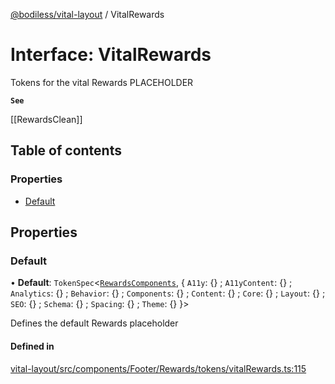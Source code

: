 [@bodiless/vital-layout](../README.md) / VitalRewards

# Interface: VitalRewards

Tokens for the vital Rewards PLACEHOLDER

**`See`**

[[RewardsClean]]

## Table of contents

### Properties

- [Default](VitalRewards.md#default)

## Properties

### Default

• **Default**: `TokenSpec`<[`RewardsComponents`](RewardsComponents.md), { `A11y`: {} ; `A11yContent`: {} ; `Analytics`: {} ; `Behavior`: {} ; `Components`: {} ; `Content`: {} ; `Core`: {} ; `Layout`: {} ; `SEO`: {} ; `Schema`: {} ; `Spacing`: {} ; `Theme`: {}  }\>

Defines the default Rewards placeholder

#### Defined in

[vital-layout/src/components/Footer/Rewards/tokens/vitalRewards.ts:115](https://github.com/dtargons/Bodiless-JS/blob/5e5762af/packages/vital-layout/src/components/Footer/Rewards/tokens/vitalRewards.ts#L115)
